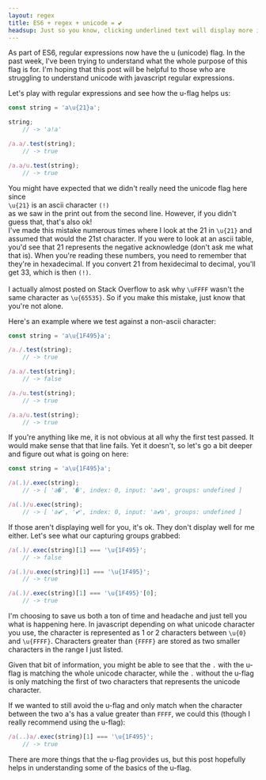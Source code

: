 ```yaml
---
layout: regex
title: ES6 + regex + unicode = 💕
headsup: Just so you know, clicking underlined text will display more information 
---
```


As part of ES6, regular expressions now have the u (unicode) flag. In the past week, I've been trying to understand what the whole purpose of this flag is for. I'm hoping that this post will be helpful to those who are struggling to understand unicode with javascript regular expressions.

Let's play with regular expressions and see how the u-flag helps us:

```javascript
const string = 'a\u{21}a';

string; 
    // -> 'a!a'

/a.a/.test(string); 
    // -> true

/a.a/u.test(string); 
    // -> true
```

<div>
    You might have expected that we didn't really need the unicode flag here since
    <div class='expanderLink' onclick='expandoLink("unicodeHexExplanation")'>
        <code class='highlighter-rouge'>\u{21}</code>
        is an ascii character
        <code class='highlighter-rouge'>(!)</code>
    </div>
    as we saw in the print out from the second line. However, if you didn't guess that, that's also ok!
</div>

<div id='unicodeHexExplanation' class='invisible'>
    I've made this mistake numerous times where I look at the 21 in
    <code class='highlighter-rouge'>\u{21}</code>
    and assumed that would the 21st character. If you were to look at an ascii table, you'd see that 21 represents the negative acknowledge (don't ask me what that is). When you're reading these numbers, you need to remember that they're in hexadecimal.
    If you convert 21 from hexidecimal to decimal, you'll get 33, which is then <code class='highlighter-rouge'>(!)</code>.
    <br />
    <br />
    I actually almost posted on Stack Overflow to ask why
    <code class='highlighter-rouge'>\uFFFF</code>
    wasn't the same character as
    <code class='highlighter-rouge'>\u{65535}</code>.
    So if you make this mistake, just know that you're not alone.
</div>

Here's an example where we test against a non-ascii character:

```javascript
const string = 'a\u{1F495}a';

/a./.test(string); 
    // -> true

/a.a/.test(string); 
    // -> false

/a./u.test(string); 
    // -> true

/a.a/u.test(string); 
    // -> true
```

If you're anything like me, it is not obvious at all why the first test passed. It would make sense that that line fails. Yet it doesn't, so let's go a bit deeper and figure out what is going on here:

```javascript
const string = 'a\u{1F495}a';

/a(.)/.exec(string); 
    // -> [ 'a�', '�', index: 0, input: 'a💕a', groups: undefined ]

/a(.)/u.exec(string); 
    // -> [ 'a💕', '💕', index: 0, input: 'a💕a', groups: undefined ]
```

If those aren't displaying well for you, it's ok. They don't display well for me either. Let's see what our capturing groups grabbed:

```javascript
/a(.)/.exec(string)[1] === '\u{1F495}'; 
    // -> false

/a(.)/u.exec(string)[1] === '\u{1F495}'; 
    // -> true

/a(.)/.exec(string)[1] === '\u{1F495}'[0]; 
    // -> true
```

I'm choosing to save us both a ton of time and headache and just tell you what is happening here. In javascript depending on what unicode character you use, the character is represented as 1 or 2 characters between `\u{0}` and `\u{FFFF}`. Characters greater than `{FFFF}` are stored as two smaller characters in the range I just listed.

Given that bit of information, you might be able to see that the `.` with the u-flag is matching the whole unicode character, while the `.` without the u-flag is only matching the first of two characters that represents the unicode character.

If we wanted to still avoid the u-flag and only match when the character between the two a's has a value greater than `FFFF`, we could this (though I really recommend using the u-flag):

```javascript
/a(..)a/.exec(string)[1] === '\u{1F495}'; 
    // -> true
```

There are more things that the u-flag provides us, but this post hopefully helps in understanding some of the basics of the u-flag.
